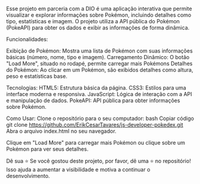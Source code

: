 
Esse projeto em parceria com a DIO é uma aplicação interativa que permite visualizar e explorar informações sobre Pokémon, incluindo detalhes como tipo, estatísticas e imagem.
O projeto utiliza a API pública do Pokémon (PokeAPI) para obter os dados e exibir as informações de forma dinâmica.

Funcionalidades:

Exibição de Pokémon: Mostra uma lista de Pokémon com suas informações básicas (número, nome, tipo e imagem).
Carregamento Dinâmico: O botão "Load More", situado no rodapé, permite carregar mais Pokémons
Detalhes do Pokémon: Ao clicar em um Pokémon, são exibidos detalhes como altura, peso e estatísticas base.


Tecnologias:
HTML5: Estrutura básica da página.
CSS3: Estilos para uma interface moderna e responsiva.
JavaScript: Lógica de interação com a API e manipulação de dados.
PokeAPI: API pública para obter informações sobre Pokémon.

Como Usar:
Clone o repositório para o seu computador:
bash
Copiar código
git clone https://github.com/ErikCesarTavares/js-developer-pokedex.git
Abra o arquivo index.html no seu navegador.

Clique em "Load More" para carregar mais Pokémon ou clique sobre um Pokémon para ver seus detalhes.


Dê sua ⭐
Se você gostou deste projeto, por favor, dê uma ⭐ no repositório! Isso ajuda a aumentar a visibilidade e motiva a continuar o desenvolvimento.

